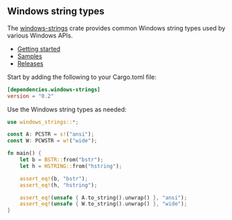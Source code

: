 ## Windows string types

The [windows-strings](https://crates.io/crates/windows-strings) crate provides common Windows string types used by various Windows APIs.

* [Getting started](https://kennykerr.ca/rust-getting-started/)
* [Samples](https://github.com/microsoft/windows-rs/tree/0.58.0/crates/samples)
* [Releases](https://github.com/microsoft/windows-rs/releases)

Start by adding the following to your Cargo.toml file:

```toml
[dependencies.windows-strings]
version = "0.2"
```

Use the Windows string types as needed:

```rust
use windows_strings::*;

const A: PCSTR = s!("ansi");
const W: PCWSTR = w!("wide");

fn main() {
    let b = BSTR::from("bstr");
    let h = HSTRING::from("hstring");

    assert_eq!(b, "bstr");
    assert_eq!(h, "hstring");

    assert_eq!(unsafe { A.to_string().unwrap() }, "ansi");
    assert_eq!(unsafe { W.to_string().unwrap() }, "wide");
}
```
